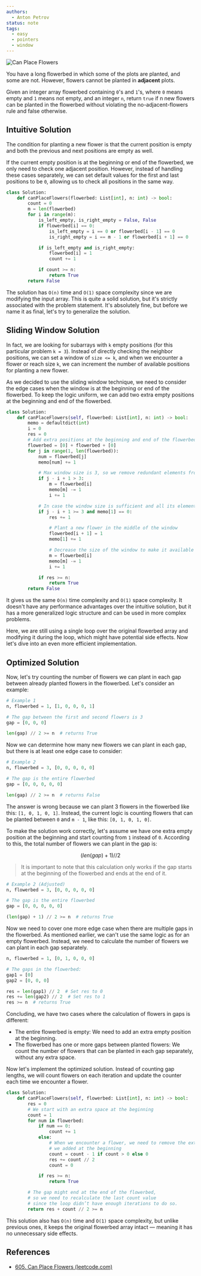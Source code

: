 ```yaml
---
authors:
  - Anton Petrov
status: note
tags:
  - easy
  - pointers
  - window
---
```


![Can Place Flowers](can_place_flowers.png)

You have a long flowerbed in which some of the plots are planted, and some are not. However, flowers cannot be planted in **adjacent** plots.

Given an integer array flowerbed containing `0`'s and `1`'s, where `0` means empty and `1` means not empty, and an integer `n`, return `true` if n new flowers can be planted in the flowerbed without violating the no-adjacent-flowers rule and false otherwise.

## Intuitive Solution

The condition for planting a new flower is that the current position is empty and both the previous and next positions are empty as well.

If the current empty position is at the beginning or end of the flowerbed, we only need to check one adjacent position. However, instead of handling these cases separately, we can set default values for the first and last positions to be `0`, allowing us to check all positions in the same way.

```python
class Solution:
    def canPlaceFlowers(flowerbed: List[int], n: int) -> bool:
        count = 0
        m = len(flowerbed)
        for i in range(m):
            is_left_empty, is_right_empty = False, False
            if flowerbed[i] == 0:
                is_left_empty = i == 0 or flowerbed[i - 1] == 0
                is_right_empty = i == m - 1 or flowerbed[i + 1] == 0

            if is_left_empty and is_right_empty:
                flowerbed[i] = 1
                count += 1

            if count >= n:
                return True
        return False
```

The solution has `O(n)` time and `O(1)` space complexity since we are modifying the input array. This is quite a solid solution, but it's strictly associated with the problem statement. It's absolutely fine, but before we name it as final, let's try to generalize the solution.

## Sliding Window Solution

In fact, we are looking for subarrays with `k` empty positions (for this particular problem `k = 3`). Instead of directly checking the neighbor positions, we can set a window of `size <= k`, and when we encounter a flower or reach size `k`, we can increment the number of available positions for planting a new flower.

As we decided to use the sliding window technique, we need to consider the edge cases when the window is at the beginning or end of the flowerbed. To keep the logic uniform, we can add two extra empty positions at the beginning and end of the flowerbed.

```python
class Solution:
    def canPlaceFlowers(self, flowerbed: List[int], n: int) -> bool:
        memo = defaultdict(int)
        i = 0
        res = 0
        # Add extra positions at the beginning and end of the flowerbed
        flowerbed = [0] + flowerbed + [0]
        for j in range(1, len(flowerbed)):
            num = flowerbed[j]
            memo[num] += 1

            # Max window size is 3, so we remove redundant elements from its left side
            if j - i + 1 > 3:
                m = flowerbed[i]
                memo[m] -= 1
                i += 1

            # In case the window size is sufficient and all its elements are empty
            if j - i + 1 >= 3 and memo[1] == 0:
                res += 1

                # Plant a new flower in the middle of the window
                flowerbed[i + 1] = 1
                memo[1] += 1

                # Decrease the size of the window to make it available for new elements
                m = flowerbed[i]
                memo[m] -= 1
                i += 1

            if res >= n:
                return True
        return False
```

It gives us the same `O(n)` time complexity and `O(1)` space complexity. It doesn't have any performance advantages over the intuitive solution, but it has a more generalized logic structure and can be used in more complex problems.

Here, we are still using a single loop over the original flowerbed array and modifying it during the loop, which might have potential side effects. Now let's dive into an even more efficient implementation.

## Optimized Solution

Now, let's try counting the number of flowers we can plant in each gap between already planted flowers in the flowerbed. Let's consider an example:

```python
# Example 1
n, flowerbed = 1, [1, 0, 0, 0, 1]

# The gap between the first and second flowers is 3
gap = [0, 0, 0]

len(gap) // 2 >= n  # returns True
```

Now we can determine how many new flowers we can plant in each gap, but there is at least one edge case to consider:

```python
# Example 2
n, flowerbed = 3, [0, 0, 0, 0, 0]

# The gap is the entire flowerbed
gap = [0, 0, 0, 0, 0]

len(gap) // 2 >= n  # returns False
```

The answer is wrong because we can plant 3 flowers in the flowerbed like this: `[1, 0, 1, 0, 1]`. Instead, the current logic is counting flowers that can be planted between `0` and `m - 1`, like this: `[0, 1, 0, 1, 0]`.

To make the solution work correctly, let's assume we have one extra empty position at the beginning and start counting from `1` instead of `0`. According to this, the total number of flowers we can plant in the gap is:

$$
(len(gap) + 1) // 2
$$

> It is important to note that this calculation only works if the gap starts at the beginning of the flowerbed and ends at the end of it.

```python
# Example 2 (Adjusted)
n, flowerbed = 3, [0, 0, 0, 0, 0]

# The gap is the entire flowerbed
gap = [0, 0, 0, 0, 0]

(len(gap) + 1) // 2 >= n  # returns True
```

Now we need to cover one more edge case when there are multiple gaps in the flowerbed. As mentioned earlier, we can't use the same logic as for an empty flowerbed. Instead, we need to calculate the number of flowers we can plant in each gap separately.

```python
n, flowerbed = 1, [0, 1, 0, 0, 0]

# The gaps in the flowerbed:
gap1 = [0]
gap2 = [0, 0, 0]

res = len(gap1) // 2  # Set res to 0
res += len(gap2) // 2  # Set res to 1
res >= n  # returns True
```

Concluding, we have two cases where the calculation of flowers in gaps is different:

- The entire flowerbed is empty: We need to add an extra empty position at the beginning.
- The flowerbed has one or more gaps between planted flowers: We count the number of flowers that can be planted in each gap separately, without any extra space.

Now let's implement the optimized solution. Instead of counting gap lengths, we will count flowers on each iteration and update the counter each time we encounter a flower.

```python
class Solution:
    def canPlaceFlowers(self, flowerbed: List[int], n: int) -> bool:
        res = 0
        # We start with an extra space at the beginning
        count = 1
        for num in flowerbed:
            if num == 0:
                count += 1
            else:
                # When we encounter a flower, we need to remove the extra space
                # we added at the beginning
                count = count - 1 if count > 0 else 0
                res += count // 2
                count = 0

            if res >= n:
                return True

        # The gap might end at the end of the flowerbed,
        # so we need to recalculate the last count value
        # since the loop didn’t have enough iterations to do so.
        return res + count // 2 >= n
```

This solution also has `O(n)` time and `O(1)` space complexity, but unlike previous ones, it keeps the original flowerbed array intact — meaning it has no unnecessary side effects.

## References

- [605. Can Place Flowers (leetcode.com)](https://leetcode.com/problems/can-place-flowers/description/?envType=problem-list-v2&envId=m424e3ds)
